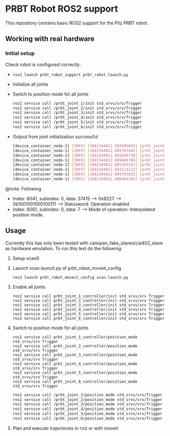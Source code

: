 # PRBT Robot ROS2 support
This repository contains basic ROS2 support for the Pilz PRBT robot.

## Working with real hardware

### Initial setup
Check robot is configured correctly:
- `ros2 launch prbt_robot_support prbt_robot.launch.py`
- Initialize all joints
- Switch to position mode for all joints
    ```bash
    ros2 service call /prbt_joint_1/init std_srvs/srv/Trigger
    ros2 service call /prbt_joint_2/init std_srvs/srv/Trigger
    ros2 service call /prbt_joint_3/init std_srvs/srv/Trigger
    ros2 service call /prbt_joint_4/init std_srvs/srv/Trigger
    ros2 service call /prbt_joint_5/init std_srvs/srv/Trigger
    ros2 service call /prbt_joint_6/init std_srvs/srv/Trigger
    ```
- Output from joint initialization successful

    ```bash
    [device_container_node-1] [INFO] [1682344012.883996069] [prbt_joint_6]: Initialised object: node_id X, index 6041, subindex 0, data 37415, RPDO: yes, TPDO: no
    [device_container_node-1] [INFO] [1682344012.885767445] [prbt_joint_6]: Initialised object: node_id X, index 6040, subindex 0, data 271, RPDO: no, TPDO: yes
    [device_container_node-1] [INFO] [1682344012.885810730] [prbt_joint_6]: Initialised object: node_id X, index 6061, subindex 0, data 7, RPDO: yes, TPDO: no
    [device_container_node-1] [INFO] [1682344012.889486704] [prbt_joint_6]: Initialised object: node_id X, index 6060, subindex 0, data 0, RPDO: no, TPDO: yes
    [device_container_node-1] [INFO] [1682344012.891355262] [prbt_joint_6]: Initialised object: node_id X, index 6502, subindex 0, data 67, RPDO: no, TPDO: no
    [device_container_node-1] [INFO] [1682344012.893113122] [prbt_joint_6]: Initialised object: node_id X, index 60c1, subindex 1, data 0, RPDO: no, TPDO: yes
    [device_container_node-1] [INFO] [1682344012.894783925] [prbt_joint_6]: Initialised object: node_id X, index 6042, subindex 0, data 0, RPDO: no, TPDO: no
    [device_container_node-1] [INFO] [1682344012.896484203] [prbt_joint_6]: Initialised object: node_id X, index 607a, subindex 0, data 0, RPDO: no, TPDO: yes
    ```

@note: Following
- Index: 6041, subindex: 0, data: 37415 --> 0x9227 --> 0b1001001000100111 --> Statusword: Operation enabled
- Index: 6061, subindex: 0, data: 7 --> Mode of operation: Interpolated position mode.

## Usage
Currently this has only been tested with canopen_fake_slaves/cia402_slave as hardware emulation.
To run this test do the following:

1. Setup vcan0
2. Launch vcan.launch.py of prbt_robot_moveit_config
    ```
    ros2 launch prbt_robot_moveit_config vcan.launch.py
    ```

3. Enable all joints
    ```
    ros2 service call prbt_joint_1_controller/init std_srvs/srv Trigger
    ros2 service call prbt_joint_2_controller/init std_srvs/srv Trigger
    ros2 service call prbt_joint_3_controller/init std_srvs/srv Trigger
    ros2 service call prbt_joint_4_controller/init std_srvs/srv Trigger
    ros2 service call prbt_joint_5_controller/init std_srvs/srv Trigger
    ros2 service call prbt_joint_6_controller/init std_srvs/srv Trigger
    ```

4. Switch to position mode for all joints
    ```
    ros2 service call prbt_joint_1_controller/position_mode std_srvs/srv Trigger
    ros2 service call prbt_joint_2_controller/position_mode std_srvs/srv Trigger
    ros2 service call prbt_joint_3_controller/position_mode std_srvs/srv Trigger
    ros2 service call prbt_joint_4_controller/position_mode std_srvs/srv Trigger
    ros2 service call prbt_joint_5_controller/position_mode std_srvs/srv Trigger
    ros2 service call prbt_joint_6_controller/position_mode std_srvs/srv Trigger
    ```

    ```bash
    ros2 service call /prbt_joint_1/position_mode std_srvs/srv/Trigger
    ros2 service call /prbt_joint_2/position_mode std_srvs/srv/Trigger
    ros2 service call /prbt_joint_3/position_mode std_srvs/srv/Trigger
    ros2 service call /prbt_joint_4/position_mode std_srvs/srv/Trigger
    ros2 service call /prbt_joint_5/position_mode std_srvs/srv/Trigger
    ros2 service call /prbt_joint_6/position_mode std_srvs/srv/Trigger
    ```

5. Plan and execute trajectories in rviz or with moveit
